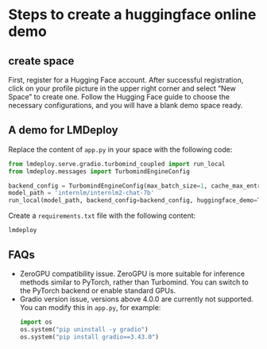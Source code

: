 # Steps to create a huggingface online demo

## create space

First, register for a Hugging Face account. After successful registration, click on your profile picture in the upper right corner and select “New Space” to create one. Follow the Hugging Face guide to choose the necessary configurations, and you will have a blank demo space ready.

## A demo for LMDeploy

Replace the content of `app.py` in your space with the following code:

```python
from lmdeploy.serve.gradio.turbomind_coupled import run_local
from lmdeploy.messages import TurbomindEngineConfig

backend_config = TurbomindEngineConfig(max_batch_size=1, cache_max_entry_count=0.05)
model_path = 'internlm/internlm2-chat-7b'
run_local(model_path, backend_config=backend_config, huggingface_demo=True)
```

Create a `requirements.txt` file with the following content:

```
lmdeploy
```

## FAQs

- ZeroGPU compatibility issue. ZeroGPU is more suitable for inference methods similar to PyTorch, rather than Turbomind. You can switch to the PyTorch backend or enable standard GPUs.
- Gradio version issue, versions above 4.0.0 are currently not supported. You can modify this in `app.py`, for example:
  ```python
  import os
  os.system("pip uninstall -y gradio")
  os.system("pip install gradio==3.43.0")
  ```
